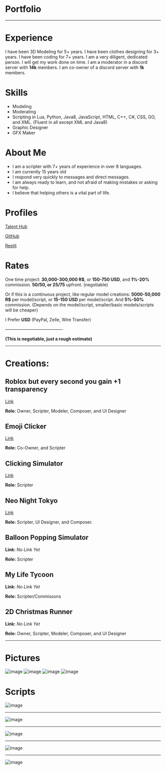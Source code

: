 # Portfolio
---------------------------------------------------------------
# Experience 
I have been 3D Modeling for 5+ years. I have been clothes designing for 3+ years. I have been coding for 7+ years. I am a very diligent, dedicated person. I will get my work done on time. I am a moderator in a discord server with **14k** members. I am co-owner of a discord server with **1k** members.

# Skills

- Modeling
- Moderating
- Scripting in Lua, Python, Java8, JavaScript, HTML, C++, C#, CSS, GO, and XML. (Fluent in all except XML and Java8)
- Graphic Designer
- GFX Maker

# About Me
- I am a scripter with 7+ years of experience in over 8 languages.
- I am currently 15 years old
- I respond very quickly to messages and direct messages.
- I am always ready to learn, and not afraid of making mistakes or asking for help.
- I believe that helping others is a vital part of life.

# Profiles
[Talent Hub](https://talent.roblox.com/creators/1016351019) 

[GitHub](https://github.com/OOOPil?tab=repositories)

[Replit](https://replit.com/@Yo-BoyzIts-CJ?username=Yo-BoyzIts-CJ)

# Rates

One time project: **30,000-300,000 R$**, or **150-750 USD**, and **1%-20%** commission. **50/50, or 25/75** upfront. (negotiable)

Or if this is a continuous project, like regular model creations: **5000-50,000 R$** per model/script, or **15-150 USD** per model/script. And **5%-50%** commission. (Depends on the model/script, smaller/basic models/scripts will be cheaper)


I Prefer **USD** (PayPal, Zelle, Wire Transfer)

—————————————-

**(This is negotiable, just a rough estimate)**


--------------------
# Creations:

## Roblox but every second you gain +1 transparency

[Link](www.roblox.com/games/11646927116/Roblox-but-every-second-you-gain-1-transparency) 

**Role:** Owner, Scripter, Modeler, Composer, and UI Designer


## Emoji Clicker

[Link](www.roblox.com/games/5181978738/EMOJIS)

**Role:** Co-Owner, and Scripter


## Clicking Simulator

[Link](www.roblox.com/games/10298221799/Clicking-Simulator-3-0-VOICE-CHAT-BETA)

**Role:** Scripter

## Neo Night Tokyo
[Link](www.roblox.com/games/11313452152/Neo-Night-Tokyo)

**Role:** Scripter, UI Designer, and Composer.

## Balloon Popping Simulator
**Link:** *No Link Yet*

**Role:** Scripter

## My Life Tycoon
**Link:** *No Link Yet*

**Role:** Scripter/Commissons

## 2D Christmas Runner
**Link:** *No Link Yet*

**Role:** Owner, Scripter, Modeler, Composer, and UI Designer

------------------------------

# Pictures

![image](https://user-images.githubusercontent.com/82431866/205536066-90549882-dc41-4724-8777-6abe16bbd2e0.png)
![image](https://user-images.githubusercontent.com/82431866/205536909-a783e315-92f6-4cce-b87c-b077d8e7546e.png)
![image](https://user-images.githubusercontent.com/82431866/205537076-f92a6fae-5cfc-4d31-bcc4-8c0adc088c67.png)
![image](https://user-images.githubusercontent.com/82431866/205537774-99ffb4e8-4bf2-4acc-83b1-cc32b294bee0.png)

# Scripts
![image](https://user-images.githubusercontent.com/82431866/205538544-fc4154e8-f766-43a8-a513-7d3fd304c290.png)

---------------
![image](https://user-images.githubusercontent.com/82431866/205538549-326e4da5-0acd-4552-8d06-7787d5cebbd1.png)

---------------
![image](https://user-images.githubusercontent.com/82431866/205538690-fd414e63-f12a-4ee4-a30a-95a240746776.png)

---------------
![image](https://user-images.githubusercontent.com/82431866/205538868-d0987c60-f89d-4f63-9bfc-45d707c08ef2.png)

---------------
![image](https://user-images.githubusercontent.com/82431866/205538921-4cf2312f-55f4-4ee8-a7fe-44e43641ab9a.png)






